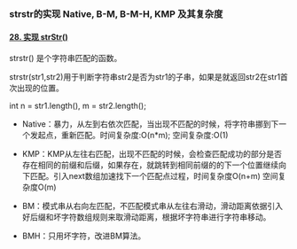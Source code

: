### strstr的实现 Native, B-M, B-M-H, KMP 及其复杂度

#### [28. 实现 strStr()](https://leetcode-cn.com/problems/implement-strstr/)

strstr() 是个字符串匹配的函数。

strstr(str1,str2)用于判断字符串str2是否为str1的子串，如果是就返回str2在str1首次出现的位置。

int n = str1.length(), m = str2.length();

- Native：暴力，从左到右依次匹配，当出现不匹配的时候，将字符串挪到下一个发起点，重新匹配。时间复杂度:O(n*m); 空间复杂度:O(1)

- KMP：KMP从左往右匹配，出现不匹配的时候，会检查匹配成功的部分是否存在相同的前缀和后缀，如果存在，就跳转到相同前缀的的下一个位置继续向下匹配。引入next数组加速找下一个匹配点过程，时间复杂度O(n+m) 空间复杂度O(m)
- BM：模式串从右向左匹配，不匹配模式串从左往右滑动，滑动距离依据引入好后缀和坏字符数组规则来取滑动距离，根据坏字符串进行字符串移动。
- BMH：只用坏字符，改进BM算法。



